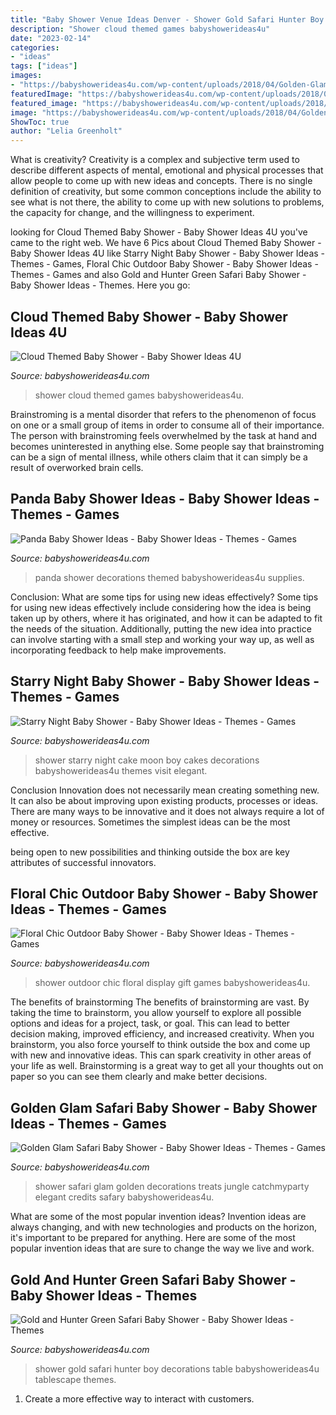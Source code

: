 ```yaml
---
title: "Baby Shower Venue Ideas Denver - Shower Gold Safari Hunter Boy Decorations Table Babyshowerideas4u Tablescape Themes"
description: "Shower cloud themed games babyshowerideas4u"
date: "2023-02-14"
categories:
- "ideas"
tags: ["ideas"]
images:
- "https://babyshowerideas4u.com/wp-content/uploads/2018/04/Golden-Glam-Safari-Baby-Shower-Treats.jpeg"
featuredImage: "https://babyshowerideas4u.com/wp-content/uploads/2018/04/Golden-Glam-Safari-Baby-Shower-Treats.jpeg"
featured_image: "https://babyshowerideas4u.com/wp-content/uploads/2018/04/Golden-Glam-Safari-Baby-Shower-Treats.jpeg"
image: "https://babyshowerideas4u.com/wp-content/uploads/2018/04/Golden-Glam-Safari-Baby-Shower-Treats.jpeg"
ShowToc: true
author: "Lelia Greenholt"
---
```



What is creativity?
Creativity is a complex and subjective term used to describe different aspects of mental, emotional and physical processes that allow people to come up with new ideas and concepts. There is no single definition of creativity, but some common conceptions include the ability to see what is not there, the ability to come up with new solutions to problems, the capacity for change, and the willingness to experiment.

	

		
looking for Cloud Themed Baby Shower - Baby Shower Ideas 4U you've came to the right web. We have 6 Pics about Cloud Themed Baby Shower - Baby Shower Ideas 4U like Starry Night Baby Shower - Baby Shower Ideas - Themes - Games, Floral Chic Outdoor Baby Shower - Baby Shower Ideas - Themes - Games and also Gold and Hunter Green Safari Baby Shower - Baby Shower Ideas - Themes. Here you go:
		
    
## Cloud Themed Baby Shower - Baby Shower Ideas 4U

<img loading=lazy src="https://babyshowerideas4u.com/wp-content/uploads/2014/08/cloud-themed-baby-shower-game.jpg" onerror="this.onerror=null;this.src='https://tse3.mm.bing.net/th?id=OIP.zg552KatroW3u34koNDCFQHaKH&amp;pid=15.1';" alt="Cloud Themed Baby Shower - Baby Shower Ideas 4U">

_Source: babyshowerideas4u.com_

>shower cloud themed games babyshowerideas4u. 

	

Brainstroming is a mental disorder that refers to the phenomenon of focus on one or a small group of items in order to consume all of their importance. The person with brainstroming feels overwhelmed by the task at hand and becomes uninterested in anything else. Some people say that brainstroming can be a sign of mental illness, while others claim that it can simply be a result of overworked brain cells.

    
## Panda Baby Shower Ideas - Baby Shower Ideas - Themes - Games

<img loading=lazy src="https://babyshowerideas4u.com/wp-content/uploads/2019/02/panda-baby-shower-supplies-and-decors-600x843-1.jpg" onerror="this.onerror=null;this.src='https://tse3.mm.bing.net/th?id=OIP.FBps9ywrrQ-LBf92nshPQwHaKZ&amp;pid=15.1';" alt="Panda Baby Shower Ideas - Baby Shower Ideas - Themes - Games">

_Source: babyshowerideas4u.com_

>panda shower decorations themed babyshowerideas4u supplies. 

	

Conclusion: What are some tips for using new ideas effectively?
Some tips for using new ideas effectively include considering how the idea is being taken up by others, where it has originated, and how it can be adapted to fit the needs of the situation. Additionally, putting the new idea into practice can involve starting with a small step and working your way up, as well as incorporating feedback to help make improvements.

    
## Starry Night Baby Shower - Baby Shower Ideas - Themes - Games

<img loading=lazy src="http://www.babyshowerideas4u.com/wp-content/uploads/2016/09/Starry-Night-Baby-Shower-Cake-600x800.jpg" onerror="this.onerror=null;this.src='https://tse4.mm.bing.net/th?id=OIP.qpnX81SJFP4du5iKkWZytgHaJ4&amp;pid=15.1';" alt="Starry Night Baby Shower - Baby Shower Ideas - Themes - Games">

_Source: babyshowerideas4u.com_

>shower starry night cake moon boy cakes decorations babyshowerideas4u themes visit elegant. 

	

Conclusion
Innovation does not necessarily mean creating something new. It can also be about improving upon existing products, processes or ideas.
There are many ways to be innovative and it does not always require a lot of money or resources. Sometimes the simplest ideas can be the most effective.

 being open to new possibilities and thinking outside the box are key attributes of successful innovators.

    
## Floral Chic Outdoor Baby Shower - Baby Shower Ideas - Themes - Games

<img loading=lazy src="http://www.babyshowerideas4u.com/wp-content/uploads/2016/05/Floral-Chic-Outdoor-Baby-Shower-Gift-Display.jpg" onerror="this.onerror=null;this.src='https://tse1.mm.bing.net/th?id=OIP.I6auKmz_1vM8ocOKeiy2FgHaKH&amp;pid=15.1';" alt="Floral Chic Outdoor Baby Shower - Baby Shower Ideas - Themes - Games">

_Source: babyshowerideas4u.com_

>shower outdoor chic floral display gift games babyshowerideas4u. 

	

The benefits of brainstorming
The benefits of brainstorming are vast. By taking the time to brainstorm, you allow yourself to explore all possible options and ideas for a project, task, or goal. This can lead to better decision making, improved efficiency, and increased creativity.
When you brainstorm, you also force yourself to think outside the box and come up with new and innovative ideas. This can spark creativity in other areas of your life as well. Brainstorming is a great way to get all your thoughts out on paper so you can see them clearly and make better decisions.

    
## Golden Glam Safari Baby Shower - Baby Shower Ideas - Themes - Games

<img loading=lazy src="https://babyshowerideas4u.com/wp-content/uploads/2018/04/Golden-Glam-Safari-Baby-Shower-Treats.jpeg" onerror="this.onerror=null;this.src='https://tse1.mm.bing.net/th?id=OIP.X9bEyOc20JsaJL2dd9Vt8QHaJ4&amp;pid=15.1';" alt="Golden Glam Safari Baby Shower - Baby Shower Ideas - Themes - Games">

_Source: babyshowerideas4u.com_

>shower safari glam golden decorations treats jungle catchmyparty elegant credits safary babyshowerideas4u. 

	

What are some of the most popular invention ideas?
Invention ideas are always changing, and with new technologies and products on the horizon, it's important to be prepared for anything. Here are some of the most popular invention ideas that are sure to change the way we live and work.

    
## Gold And Hunter Green Safari Baby Shower - Baby Shower Ideas - Themes

<img loading=lazy src="http://www.babyshowerideas4u.com/wp-content/uploads/2018/05/Gold-and-Hunter-Green-Safari-Baby-Shower-tablescape-600x900.jpg" onerror="this.onerror=null;this.src='https://tse1.mm.bing.net/th?id=OIP.EFmjFeIu8_LBCL1WkHM8jwHaLH&amp;pid=15.1';" alt="Gold and Hunter Green Safari Baby Shower - Baby Shower Ideas - Themes">

_Source: babyshowerideas4u.com_

>shower gold safari hunter boy decorations table babyshowerideas4u tablescape themes. 

	

1. Create a more effective way to interact with customers.

